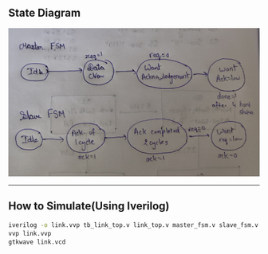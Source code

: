 ## State Diagram

![State Diagram](waves/additional_images/state_diagram.jpg)

---

## How to Simulate(Using Iverilog)

   ```bash
   iverilog -o link.vvp tb_link_top.v link_top.v master_fsm.v slave_fsm.v
   vvp link.vvp
   gtkwave link.vcd
